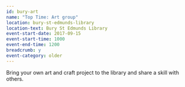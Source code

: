 ```yaml
---
id: bury-art
name: "Top Time: Art group"
location: bury-st-edmunds-library
location-text: Bury St Edmunds Library
event-start-date: 2017-09-15
event-start-time: 1000
event-end-time: 1200
breadcrumb: y
event-category: older
---
```


Bring your own art and craft project to the library and share a skill with others.
